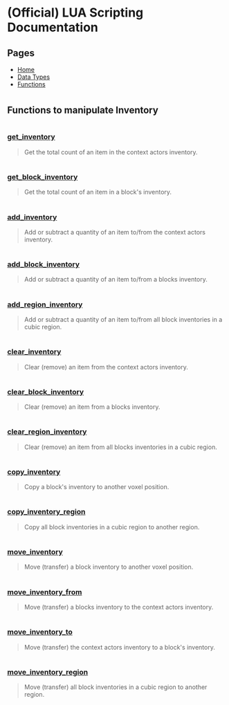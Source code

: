 
# (Official) LUA Scripting Documentation

## Pages
- [Home](../../index)
- [Data Types](../data-types)
- [Functions](../functions)

#
## Functions to manipulate Inventory
#
### [get_inventory](Inventory/get_inventory)
> Get the total count of an item in the context actors inventory.
#
### [get_block_inventory](Inventory/get_block_inventory)
> Get the total count of an item in a block's inventory.
#
### [add_inventory](Inventory/add_inventory)
> Add or subtract a quantity of an item to/from the context actors inventory.
#
### [add_block_inventory](Inventory/add_block_inventory)
> Add or subtract a quantity of an item to/from a blocks inventory.
#
### [add_region_inventory](Inventory/add_region_inventory)
> Add or subtract a quantity of an item to/from all block inventories in a cubic region.
#
### [clear_inventory](Inventory/clear_inventory)
> Clear (remove) an item from the context actors inventory.
#
### [clear_block_inventory](Inventory/clear_block_inventory)
> Clear (remove) an item from a blocks inventory.
#
### [clear_region_inventory](Inventory/clear_region_inventory)
> Clear (remove) an item from all blocks inventories in a cubic region.
#
### [copy_inventory](Inventory/copy_inventory)
> Copy a block's inventory to another voxel position.
#
### [copy_inventory_region](Inventory/copy_inventory_region)
> Copy all block inventories in a cubic region to another region.
#
### [move_inventory](Inventory/move_inventory)
> Move (transfer) a block inventory to another voxel position.
#
### [move_inventory_from](Inventory/move_inventory_from)
> Move (transfer) a blocks inventory to the context actors inventory.
#
### [move_inventory_to](Inventory/move_inventory_to)
> Move (transfer) the context actors inventory to a block's inventory.
#
### [move_inventory_region](Inventory/move_inventory_region)
> Move (transfer) all block inventories in a cubic region to another region.
#
